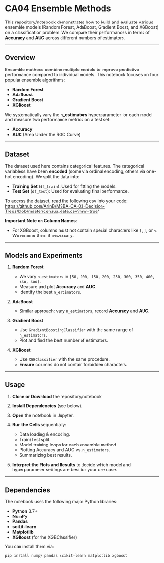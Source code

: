 # CA04 Ensemble Methods

This repository/notebook demonstrates how to build and evaluate various ensemble models (Random Forest, AdaBoost, Gradient Boost, and XGBoost) on a classification problem. We compare their performances in terms of **Accuracy** and **AUC** across different numbers of estimators.

---

## Overview

Ensemble methods combine multiple models to improve predictive performance compared to individual models. This notebook focuses on four popular ensemble algorithms:

- **Random Forest**  
- **AdaBoost**  
- **Gradient Boost**  
- **XGBoost**

We systematically vary the **n_estimators** hyperparameter for each model and measure two performance metrics on a test set:

- **Accuracy**  
- **AUC** (Area Under the ROC Curve)

---

## Dataset

The dataset used here contains categorical features. The categorical variabless have been **encoded** (some via ordinal encoding, others via one-hot encoding). We split the data into:

- **Training Set** (`df_train`): Used for fitting the models.  
- **Test Set** (`df_test`): Used for evaluating final performance.

To access the dataset, read the following csv into your code: https://github.com/ArinB/MSBA-CA-03-Decision-Trees/blob/master/census_data.csv?raw=true'

**Important Note on Column Names**:  
- For XGBoost, columns must not contain special characters like `[`, `]`, or `<`. We rename them if necessary.

---

## Models and Experiments

1. **Random Forest**  
   - We vary `n_estimators` in `[50, 100, 150, 200, 250, 300, 350, 400, 450, 500]`.  
   - Measure and plot **Accuracy** and **AUC**.  
   - Identify the best `n_estimators`.

2. **AdaBoost**  
   - Similar approach: vary `n_estimators`, record **Accuracy** and **AUC**.

3. **Gradient Boost**  
   - Use `GradientBoostingClassifier` with the same range of `n_estimators`.  
   - Plot and find the best number of estimators.

4. **XGBoost**  
   - Use `XGBClassifier` with the same procedure.  
   - **Ensure** columns do not contain forbidden characters.

---

## Usage

1. **Clone or Download** the repository/notebook.  
2. **Install Dependencies** (see below).  
3. **Open** the notebook in Jupyter.  
4. **Run the Cells** sequentially:
   - Data loading & encoding.  
   - Train/Test split.  
   - Model training loops for each ensemble method.  
   - Plotting Accuracy and AUC vs. `n_estimators`.  
   - Summarizing best results.

5. **Interpret the Plots and Results** to decide which model and hyperparameter settings are best for your use case.

---

## Dependencies

The notebook uses the following major Python libraries:

- **Python** 3.7+  
- **NumPy**  
- **Pandas**  
- **scikit-learn**  
- **Matplotlib**  
- **XGBoost** (for the XGBClassifier)  

You can install them via:

```bash
pip install numpy pandas scikit-learn matplotlib xgboost
